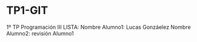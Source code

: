 # TP1-GIT
1º TP Programación III
LISTA:
Nombre Alumno1: Lucas Gonzáelez
Nombre Alumno2: revisión Alumno1
